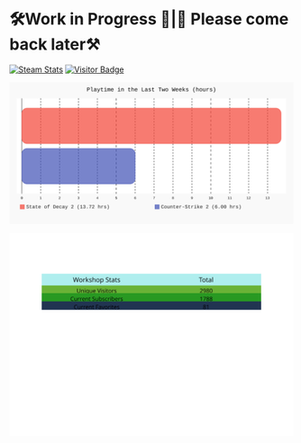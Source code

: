 # 🛠️Work in Progress 🚧|🚧 Please come back later⚒️
[![Steam Stats](https://github.com/Nicconike/Steam-Stats/actions/workflows/steam-stats.yml/badge.svg)](https://github.com/Nicconike/Steam-Stats/actions/workflows/steam-stats.yml)
[![Visitor Badge](https://badges.pufler.dev/visits/nicconike/steam-stats)](https://badges.pufler.dev)

<!-- Steam-Stats start -->
![Steam Games Stats](https://github.com/Nicconike/Steam-Stats/blob/master/assets/recently_played_games.svg?sanitize=true)
<!-- Steam-Stats end -->

<!-- Steam-Workshop start -->
![Steam Games Stats](https://github.com/Nicconike/Steam-Stats/blob/master/assets/steam_workshop_stats.svg?sanitize=true)
<!-- Steam-Workshop end -->
